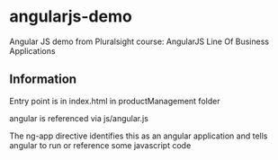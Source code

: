 # angularjs-demo
Angular JS demo from Pluralsight course: AngularJS Line Of Business Applications

## Information
Entry point is in index.html in productManagement folder

angular is referenced via js/angular.js

The ng-app directive identifies this as an angular application and tells angular to run or reference some javascript code 
